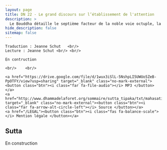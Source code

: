 ```yaml
---
layout: page
title: DN 22 - Le grand discours sur l’établissement de l'attention
description: >
  Le Bouddha détaille le septième facteur de la noble voie octuple, la méditation de pleine conscience. Ce discours est essentiellement identique à MN 10, avec l'ajout d'une section étendue sur les quatre nobles vérités dérivées de MN 141.
hide_description: false
sitemap: false
---
```


<div class="center">

    Traduction : Jeanne Schut   <br/>
    Lecture : Jeanne Schut <br/> <br/>

    En contruction

    <br/>    <br/>

    <a href="https://drive.google.com/file/d/1wux3iSlL-5NshpLI5UWUo5ZeB-PpOTFY/view?usp=sharing" target="_blank" class="no-mark-external"><button class="btn"><i class="far fa-file-audio"></i> MP3 </button></a>
    <a href="http://www.dhammadelaforet.org/sommaire/sutta_tipaka/txt/mahasatipatthana.html" target="_blank" class="no-mark-external"><button class="btn"><i class="far fa-arrow-alt-circle-left"></i> Source </button></a>
    <a href="/LEGAL"><button class="btn"><i class="fas fa-balance-scale"></i> Mention légale </button></a>

</div>

## Sutta

En construction



